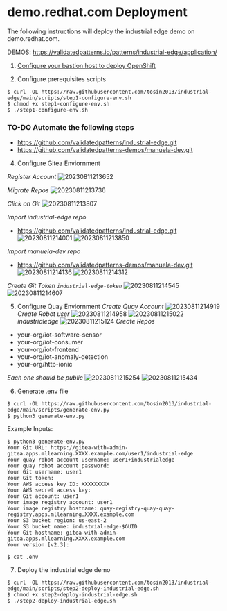 # demo.redhat.com Deployment

The following instructions will deploy the industrial edge demo on demo.redhat.com.

DEMOS: https://validatedpatterns.io/patterns/industrial-edge/application/


1. [Configure your bastion host to deploy OpenShift](deploy-openshift.md)

2. Configure prerequisites scripts
```
$ curl -OL https://raw.githubusercontent.com/tosin2013/industrial-edge/main/scripts/step1-configure-env.sh
$ chmod +x step1-configure-env.sh
$ ./step1-configure-env.sh
```

### TO-DO Automate the following steps
* https://github.com/validatedpatterns/industrial-edge.git
* https://github.com/validatedpatterns-demos/manuela-dev.git

4. Configure Gitea Enviornment

*Register Account*
![20230811213652](https://i.imgur.com/LD1vsNx.png)

*Migrate Repos*
![20230811213736](https://i.imgur.com/ZU5lbhX.png)

*Click on Git*
![20230811213807](https://i.imgur.com/VPl4oTW.png)

*Import industrial-edge repo*
* https://github.com/validatedpatterns/industrial-edge.git
![20230811214001](https://i.imgur.com/6c1pd2j.png)
![20230811213850](https://i.imgur.com/VLeD1GQ.png)

*Import manuela-dev repo*
* https://github.com/validatedpatterns-demos/manuela-dev.git
![20230811214136](https://i.imgur.com/a1gCIjt.png)
![20230811214312](https://i.imgur.com/bgQEYEg.png)

*Create Git Token `industrial-edge-token`*
![20230811214545](https://i.imgur.com/6cIfTeI.png)
![20230811214607](https://i.imgur.com/sKV50i1.png)

5. Configure Quay Enviornment
*Create Quay Account*
![20230811214919](https://i.imgur.com/echuhXq.png)
*Create Robot user*
![20230811214958](https://i.imgur.com/U30z0zM.png)
![20230811215022](https://i.imgur.com/o0lpazS.png)
*industrialedge*
![20230811215124](https://i.imgur.com/PJV23N5.png)
*Create Repos*
* your-org/iot-software-sensor
* your-org/iot-consumer
* your-org/iot-frontend
* your-org/iot-anomaly-detection
* your-org/http-ionic


*Each one should be public*
![20230811215254](https://i.imgur.com/HkDwf96.png)
![20230811215434](https://i.imgur.com/jLKHUrJ.png)

6. Generate .env file
```
$ curl -OL https://raw.githubusercontent.com/tosin2013/industrial-edge/main/scripts/generate-env.py
$ python3 generate-env.py
```

Example Inputs:
```
$ python3 generate-env.py
Your Git URL: https://gitea-with-admin-gitea.apps.mllearning.XXXX.example.com/user1/industrial-edge
Your quay robot account username: user1+industrialedge
Your quay robot account password: 
Your Git username: user1
Your Git token: 
Your AWS access key ID: XXXXXXXXX
Your AWS secret access key: 
Your Git account: user1
Your image registry account: user1
Your image registry hostname: quay-registry-quay-quay-registry.apps.mllearning.XXXX.example.com
Your S3 bucket region: us-east-2
Your S3 bucket name: industrial-edge-$GUID
Your Git hostname: gitea-with-admin-gitea.apps.mllearning.XXXX.example.com
Your version [v2.3]: 

$ cat .env
```

7. Deploy the industrial edge demo
```
$ curl -OL https://raw.githubusercontent.com/tosin2013/industrial-edge/main/scripts/step2-deploy-industrial-edge.sh
$ chmod +x step2-deploy-industrial-edge.sh
$ ./step2-deploy-industrial-edge.sh
```

